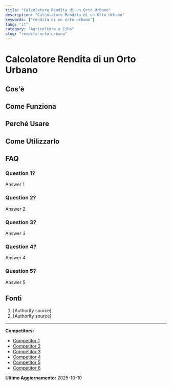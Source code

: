 ```yaml
---
title: "Calcolatore Rendita di un Orto Urbano"
description: "Calcolatore Rendita di un Orto Urbano"
keywords: ["rendita di un orto urbano"]
lang: "it"
category: "Agricoltura e Cibo"
slug: "rendita-orto-urbano"
---
```


# Calcolatore Rendita di un Orto Urbano

<!-- TODO: Add introduction -->

## Cos'è

<!-- TODO: Explain what this calculator does -->

## Come Funziona

<!-- TODO: Explain methodology -->

## Perché Usare

<!-- TODO: List benefits -->

## Come Utilizzarlo

<!-- TODO: Step-by-step guide -->

## FAQ

### Question 1?
Answer 1

### Question 2?
Answer 2

### Question 3?
Answer 3

### Question 4?
Answer 4

### Question 5?
Answer 5

## Fonti

1. [Authority source]
2. [Authority source]

---

**Competitors:**
- [Competitor 1](https://socalsolver.com/it/agricoltura-e-cibo/rendita-orto-urbano)
- [Competitor 2](https://realadvisor.it/it/blog/valutazione-terreno-non-edificabile)
- [Competitor 3](https://www.ortodacoltivare.it/guide/trovare-terreno/)
- [Competitor 4](http://www.tuttoimu.it/app/calcolo-imu-terreni-agricoli.html)
- [Competitor 5](https://infoprecompilata.agenziaentrate.it/portale/quadro-a-redditi-dei-terreni)
- [Competitor 6](https://legislazionetecnica.it/node/2600043)

**Ultimo Aggiornamento:** 2025-10-10
